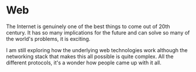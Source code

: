 # Web
The Internet is genuinely one of the best things to come out of 20th century. It has so many implications for the future and can solve so many of the world's problems, it is exciting.

I am still exploring how the underlying web technologies work although the networking stack that makes this all possible is quite complex. All the different protocols, it's a wonder how people came up with it all.